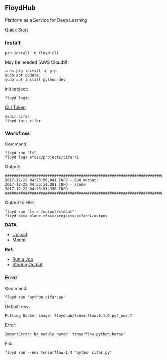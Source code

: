 ## FloydHub

Platform as a Service for Deep Learning

[Quick Start](https://docs.floydhub.com/getstarted/quick_start/)

### Install:

    pip install -U floyd-cli

May be needed (AWS Cloud9):

    sudo pip install -U pip
    sudo apt update
    sudo apt install python-dev

init project:

    floyd login
[CLI Token](https://www.floydhub.com/settings/security)
    
    mkdir cifar
    floyd init cifar
    
    
### Workflow:

Command:

    floyd run "ls"
    floyd logs efcic/projects/cifar/1

Output:

    ################################################################################
    2017-12-22 04:23:50,941 INFO - Run Output:
    2017-12-22 04:23:51,281 INFO - /code
    2017-12-22 04:23:51,330 INFO - 
    ################################################################################

Output to File:
        
    floyd run "ls > /output/stdout"
    floyd data clone efcic/projects/cifar/1/output

**DATA**

* [Upload](https://docs.floydhub.com/guides/create_and_upload_dataset/#upload-a-dataset)
* [Mount](https://docs.floydhub.com/guides/data/mounting_data/#the-data-flag)

**Ref:**    
* [Run a Job](https://docs.floydhub.com/guides/run_a_job/#command_1)
* [Storing Output](https://docs.floydhub.com/guides/data/storing_output)

### Error

Command:

    floyd run 'python cifar.py'

Default env:

    Pulling Docker image: floydhub/tensorflow:1.1.0-py3_aws.7

Error:
    
    ImportError: No module named 'tensorflow.python.keras'
    
Fix:

    floyd run --env tensorflow-1.4 "python cifar.py"